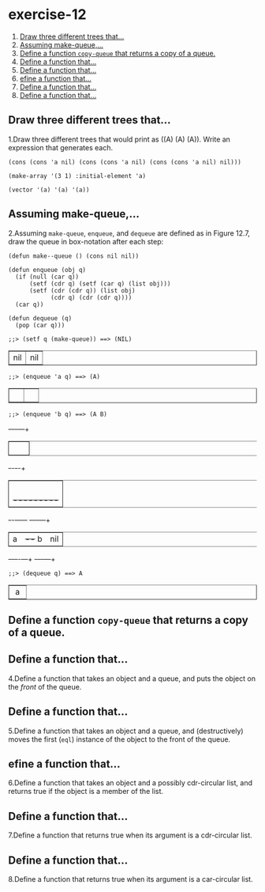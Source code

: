 

# exercise-12

1.  [Draw three different trees that&#x2026;](#org22fd8b5)
2.  [Assuming make-queue,&#x2026;](#orgd59f2a6)
3.  [Define a function `copy-queue` that returns a copy of a queue.](#org88971d0)
4.  [Define a function that&#x2026;](#org8e130a9)
5.  [Define a function that&#x2026;](#orgd7ce0ef)
6.  [efine a function that&#x2026;](#orgb84dd10)
7.  [Define a function that&#x2026;](#org4103e46)
8.  [Define a function that&#x2026;](#org8e8d369)


<a id="org22fd8b5"></a>

## Draw three different trees that&#x2026;

1.Draw three different trees that would print as ((A) (A) (A)). Write an expression that generates each.

    (cons (cons 'a nil) (cons (cons 'a nil) (cons (cons 'a nil) nil)))
    
    (make-array '(3 1) :initial-element 'a)
    
    (vector '(a) '(a) '(a))


<a id="orgd59f2a6"></a>

## Assuming make-queue,&#x2026;

2.Assuming `make-queue`, `enqueue`, and `dequeue` are defined as in Figure 12.7, draw the queue in box-notation after each step:

    (defun make--queue () (cons nil nil))
    
    (defun enqueue (obj q)
      (if (null (car q))
          (setf (cdr q) (setf (car q) (list obj)))
          (setf (cdr (cdr q)) (list obj)
                (cdr q) (cdr (cdr q))))
      (car q))
    
    (defun dequeue (q)
      (pop (car q)))

    ;;> (setf q (make-queue)) ==> (NIL)

<!-- This HTML table template is generated by emacs 28.2 -->
<table border="1">
  <tr>
    <td align="left" valign="top">
      nil
    </td>
    <td align="left" valign="top">
      nil
    </td>
  </tr>
</table>

    ;;> (enqueue 'a q) ==> (A)

<!-- This HTML table template is generated by emacs 28.2 -->
<table border="1">
  <tr>
    <td align="left" valign="top">
      &nbsp;&nbsp;&nbsp;
    </td>
    <td align="left" valign="top">
      &nbsp;&nbsp;&nbsp;
    </td>
  </tr>
</table>

    ;;> (enqueue 'b q) ==> (A B)

<del>---</del>&#x2014;+

<table border="2" cellspacing="0" cellpadding="6" rules="groups" frame="hsides">


<colgroup>
<col  class="org-left" />

<col  class="org-left" />
</colgroup>
<tbody>
<tr>
<td class="org-left">&#xa0;</td>
<td class="org-left">&#xa0;</td>
</tr>
</tbody>
</table>

<del>-</del>-<del>-</del>-+

<table border="2" cellspacing="0" cellpadding="6" rules="groups" frame="hsides">


<colgroup>
<col  class="org-left" />
</colgroup>
<tbody>
<tr>
<td class="org-left">&#xa0;</td>
</tr>


<tr>
<td class="org-left"><del>---------</del></td>
</tr>
</tbody>
</table>

<del>-</del>-<del>----</del>  <del>---</del>&#x2014;+

<table border="2" cellspacing="0" cellpadding="6" rules="groups" frame="hsides">


<colgroup>
<col  class="org-left" />

<col  class="org-left" />

<col  class="org-left" />
</colgroup>
<tbody>
<tr>
<td class="org-left">a</td>
<td class="org-left"><del>--</del> b</td>
<td class="org-left">nil</td>
</tr>
</tbody>
</table>

<del>---</del>-&#x2014;+  <del>---</del>&#x2014;+

    ;;> (dequeue q) ==> A

<!-- This HTML table template is generated by emacs 28.2 -->
<table border="1">
  <tr>
    <td align="left" valign="top">
      &nbsp;a&nbsp;
    </td>
  </tr>
</table>


<a id="org88971d0"></a>

## Define a function `copy-queue` that returns a copy of a queue.


<a id="org8e130a9"></a>

## Define a function that&#x2026;

4.Define a function that takes an object and a queue, and puts the object on the *front* of the queue.


<a id="orgd7ce0ef"></a>

## Define a function that&#x2026;

5.Define a function that takes an object and a queue, and (destructively) moves the first (`eql`) instance of the object to the front of the queue.


<a id="orgb84dd10"></a>

## efine a function that&#x2026;

6.Define a function that takes an object and a possibly cdr-circular list, and returns true if the object is a member of the list.


<a id="org4103e46"></a>

## Define a function that&#x2026;

7.Define a function that returns true when its argument is a cdr-circular list.


<a id="org8e8d369"></a>

## Define a function that&#x2026;

8.Define a function that returns true when its argument is a car-circular list.

